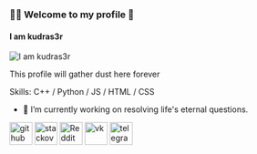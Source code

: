 ### 🐱‍👤 Welcome to my profile 👺
#### I am kudras3r
![I am kudras3r](https://avatars.dzeninfra.ru/get-zen_doc/3947075/pub_6046641c44edc66681d5128c_6046652c44edc66681d6fa7c/scale_2400)

This profile will gather dust here forever

Skills: C++ / Python / JS / HTML / CSS

- 🔭 I’m currently working on resolving life's eternal questions. 


[<img src='https://cdn.jsdelivr.net/npm/simple-icons@3.0.1/icons/github.svg' alt='github' height='40'>](https://github.com/https://github.com/kudras3r)  [<img src='https://cdn.jsdelivr.net/npm/simple-icons@3.0.1/icons/stackoverflow.svg' alt='stackoverflow' height='40'>](https://stackoverflow.com/users/https://stackoverflow.com/users/23155177/kudras3r)  [<img src='https://cdn.jsdelivr.net/npm/simple-icons@3.0.1/icons/reddit.svg' alt='Reddit' height='40'>](https://www.reddit.com/user/https://www.reddit.com/user/kudras3r)  [<img src='https://cdn.jsdelivr.net/npm/simple-icons@3.0.1/icons/vk.svg' alt='vk' height='40'>](https://vk.com/dgcihf)  [<img src='https://cdn.jsdelivr.net/npm/simple-icons@3.0.1/icons/telegram.svg' alt='telegram' height='40'>](https://t.me/wa1tandble3d)  

